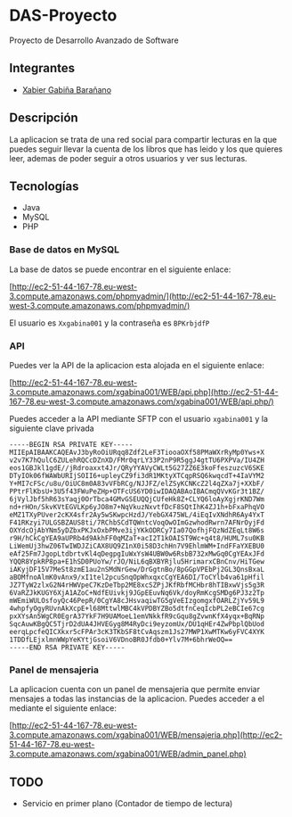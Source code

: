 # DAS-Proyecto

Proyecto de Desarrollo Avanzado de Software

## Integrantes

- [Xabier Gabiña Barañano](https://www.xabierland.com/)

## Descripción

La aplicacion se trata de una red social para compartir lecturas en la que puedes seguir llevar la cuenta de los libros que has leido y los que quieres leer, ademas de poder seguir a otros usuarios y ver sus lecturas.

## Tecnologías

- Java
- MySQL
- PHP

### Base de datos en MySQL

La base de datos se puede encontrar en el siguiente enlace:

[http://ec2-51-44-167-78.eu-west-3.compute.amazonaws.com/phpmyadmin/](http://ec2-51-44-167-78.eu-west-3.compute.amazonaws.com/phpmyadmin/)

El usuario es `Xxgabina001` y la contraseña es `BPKrbjdfP`

### API

Puedes ver la API de la aplicacion esta alojada en el siguiente enlace:

[http://ec2-51-44-167-78.eu-west-3.compute.amazonaws.com/xgabina001/WEB/api.php](http://ec2-51-44-167-78.eu-west-3.compute.amazonaws.com/xgabina001/WEB/api.php/)

Puedes acceder a la API mediante SFTP con el usuario `xgabina001` y la siguiente clave privada

```gpg
-----BEGIN RSA PRIVATE KEY-----
MIIEpAIBAAKCAQEAvJ3byRoOiURqq8Zdf2LeF3TiooaOXf58PMaWXrRyMp0Yws+X
v2v7K7hQulC6ZULehRQCcDZnXD/FMr0qrLY33P2nP9R5ggJ4gtTU6PXPVa/IU4ZH
eos1GBJkl1gdE//jRdroaxxt4Jr/QRyYYAVyCWLt5G27ZZ6E3koFfeszuzcV6SKE
DTyIOk06fWAWbURIjSOII6+upleyCZ9fi3dR1MKtyXTCqpRSQ6kwqcdT+4IaVYM2
Y+MI7cFSc/u8u/OiUC8m0A83vVFbRCg/NJJFZ/elZSyKCNKcZ2l4qZXa7j+XXbF/
PPtrFlKbsU+3U5f43FWuPeZHp+OTFcUS6YD0iwIDAQABAoIBACmqQVvKGr3t1BZ/
6jVylJbf5hR63sYaqj0OrTbca4GMvGSEUQQjCUfeHk8Z+CLYQ6loAyXgjrKND7Wm
nd+rHOn/SkvKVtEGVLKp6yJO8m7+NqVkuzNxvtfDcF8SQtIhK4ZJ1h+bFxaPhqVO
eMZ1TXyPUver2cKX4sfr2Ay5wSKwpcHzdJ/YebGX475WL/4iEqIvXNdhR6Ay4YxT
F41RKzyi7ULGSBZAUS8ti/7RChbSCdTQWntcVoqOwOImGzwhodRwrn7AFNrOyjFd
OXYdcOjAbYNm5yDZbxPKJxOxbPMve3ijYKkODRCy7Ia07QofhjFQzNdZEqLt8W6s
r9H/hCkCgYEA9aUPRb4d9AkhFF0qMZaT+acI2T1kOAIST9Wc+q4t8/HUML7su0KB
LiWemUj3hwZ06TwIWDJZiCAX8UQ9Z1nX0i58D3chHn7V9EhlmWM+IndFFaYXEBU0
eAf25Fm7JgopLtdbrtvKl4qDegpgIuWxYsW4UBW0w6RsbB732xMwGq0CgYEAxJFd
YQQR8YpkRP8pa+E1hSD0PUoYw/rJO/NiL6qBXBYRjlu5HrimarxCBnCnv/HiTGew
iAKyjDF15V7MeSt8zmE1au2nSMdNrGew/DrGgtnBo/8pGGpVPEbPj2GL3QnsBxaL
aBOMfnoAlmK0vAnx9/xI1tel2pcuSnqOpWhxqxcCgYEA6DI/ToCYlb4va61pHfil
JZ7TyW2zlxG2N4rHWVpeC7KzDeTbp2ME8xcSZPjJKfRbfMCHbr8hTIBxwVjs5g3R
6VaRZJkKUGY6XjA1AZoC+NdfEUivkj9JGpEEuvNq6Vk/doyRmKcgSMDg6PJ3z2Tp
mWEmiWULOsfoyQc46PepR/0CgYA8cJHsvaqiwTG5gVeEIzgomgxfOARLZjYv59L9
4whpfyOgyRUvnAkXcpE+l68MttwlMBC4kVPDBYZBo5dtfnCeqIcbPL2eBCIe67cg
pxXYsAn5WgCR0EgrA37YkF7H9UAMoeL1emVNkkfR9cGqu8gZvwnKfX4yqx+BqRNp
SqcAuwKBgQC5TjrD2dUA4JHVEGyg8M4RyDci9eyzomUx/DU1qHEr4ZwPbplQbUod
eerqLpcfeQICXkxr5cFPAr3cK3TKbSF8tCvAqszm1Js27MWP1XwMTKw6yFVC4XYK
1TDDfLEjxlmnWWpYeKYtjGsoiV6VDnoBR0Jfdb0+Ylv7M+6bhrWeOQ==
-----END RSA PRIVATE KEY-----
```

### Panel de mensajeria

La aplicacion cuenta con un panel de mensajeria que permite enviar mensajes a todas las instancias de la aplicacion. Puedes acceder a el mediante el siguiente enlace:

[http://ec2-51-44-167-78.eu-west-3.compute.amazonaws.com/xgabina001/WEB/mensajeria.php](http://ec2-51-44-167-78.eu-west-3.compute.amazonaws.com/xgabina001/WEB/admin_panel.php)

## TODO

- Servicio en primer plano (Contador de tiempo de lectura)
